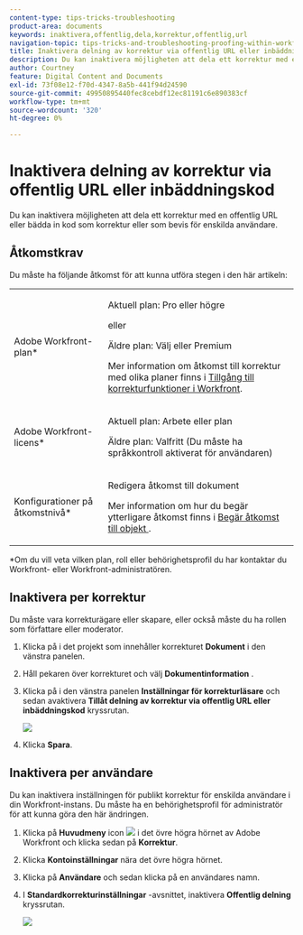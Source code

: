 ```yaml
---
content-type: tips-tricks-troubleshooting
product-area: documents
keywords: inaktivera,offentlig,dela,korrektur,offentlig,url
navigation-topic: tips-tricks-and-troubleshooting-proofing-within-workfront
title: Inaktivera delning av korrektur via offentlig URL eller inbäddningskod
description: Du kan inaktivera möjligheten att dela ett korrektur med en offentlig URL eller bädda in kod som korrektur eller som bevis för enskilda användare.
author: Courtney
feature: Digital Content and Documents
exl-id: 73f08e12-f70d-4347-8a5b-441f94d24590
source-git-commit: 49950895440fec8cebdf12ec81191c6e890383cf
workflow-type: tm+mt
source-wordcount: '320'
ht-degree: 0%

---
```


# Inaktivera delning av korrektur via offentlig URL eller inbäddningskod

Du kan inaktivera möjligheten att dela ett korrektur med en offentlig URL eller bädda in kod som korrektur eller som bevis för enskilda användare.

## Åtkomstkrav

Du måste ha följande åtkomst för att kunna utföra stegen i den här artikeln:

<table style="table-layout:auto"> 
 <col> 
 <col> 
 <tbody> 
  <tr> 
   <td role="rowheader">Adobe Workfront-plan*</td> 
   <td> <p>Aktuell plan: Pro eller högre</p> <p>eller</p> <p>Äldre plan: Välj eller Premium</p> <p>Mer information om åtkomst till korrektur med olika planer finns i <a href="/help/quicksilver/administration-and-setup/manage-workfront/configure-proofing/access-to-proofing-functionality.md" class="MCXref xref">Tillgång till korrekturfunktioner i Workfront</a>.</p> </td> 
  </tr> 
  <tr> 
   <td role="rowheader">Adobe Workfront-licens*</td> 
   <td> <p>Aktuell plan: Arbete eller plan</p> <p>Äldre plan: Valfritt (Du måste ha språkkontroll aktiverat för användaren)</p> </td> 
  </tr> 
  <tr> 
   <td role="rowheader">Konfigurationer på åtkomstnivå*</td> 
   <td> <p>Redigera åtkomst till dokument</p> <p>Mer information om hur du begär ytterligare åtkomst finns i <a href="../../../workfront-basics/grant-and-request-access-to-objects/request-access.md" class="MCXref xref">Begär åtkomst till objekt </a>.</p> </td> 
  </tr> 
 </tbody> 
</table>

&#42;Om du vill veta vilken plan, roll eller behörighetsprofil du har kontaktar du Workfront- eller Workfront-administratören.

## Inaktivera per korrektur

Du måste vara korrekturägare eller skapare, eller också måste du ha rollen som författare eller moderator.

1. Klicka på i det projekt som innehåller korrekturet **Dokument** i den vänstra panelen.
1. Håll pekaren över korrekturet och välj **Dokumentinformation** .
1. Klicka på i den vänstra panelen **Inställningar för korrekturläsare** och sedan avaktivera **Tillåt delning av korrektur via offentlig URL eller inbäddningskod** kryssrutan.

   ![](assets/proofing-viewer-settings-350x200.png)

1. Klicka **Spara**.

## Inaktivera per användare

Du kan inaktivera inställningen för publikt korrektur för enskilda användare i din Workfront-instans. Du måste ha en behörighetsprofil för administratör för att kunna göra den här ändringen.

1. Klicka på **Huvudmeny** icon ![](assets/main-menu-icon.png) i det övre högra hörnet av Adobe Workfront och klicka sedan på **Korrektur**.
1. Klicka **Kontoinställningar** nära det övre högra hörnet.
1. Klicka på **Användare** och sedan klicka på en användares namn.
1. I **Standardkorrekturinställningar** -avsnittet, inaktivera **Offentlig delning** kryssrutan.

   ![](assets/default-proof-settings--public-sharing-350x210.png)
